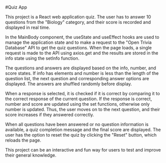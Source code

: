 
#Quiz App

This project is a React web application quiz. The user has to answer 10 questions from the "Biology" category, and their score is recorded and displayed in real time.

In the MainBody component, the useState and useEffect hooks are used to manage the application state and to make a request to the "Open Trivia Database" API to get the quiz questions. When the page loads, a single request is made to the API using axios.get and the results are stored in the info state using the setInfo function.

The questions and answers are displayed based on the info, number, and score states. If info has elements and number is less than the length of the question list, the next question and corresponding answer options are displayed. The answers are shuffled randomly before display.

When a response is selected, it is checked if it is correct by comparing it to the correct response of the current question. If the response is correct, number and score are updated using the set functions, otherwise only number is updated. Thus, the user moves on to the next question, and their score increases if they answered correctly.

When all questions have been answered or no question information is available, a quiz completion message and the final score are displayed. The user has the option to reset the quiz by clicking the "Reset" button, which reloads the page.

This project can be an interactive and fun way for users to test and improve their general knowledge.
